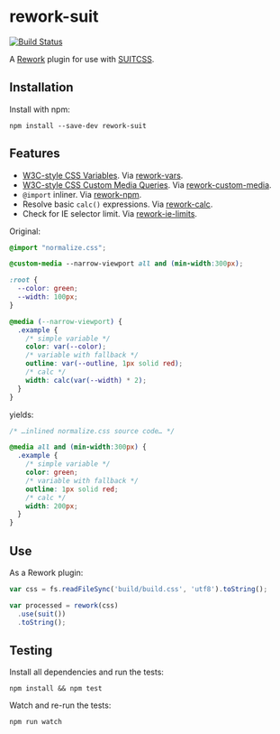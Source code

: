 # rework-suit

[![Build Status](https://secure.travis-ci.org/suitcss/rework-suit.png?branch=master)](http://travis-ci.org/suitcss/rework-suit)

A [Rework](https://github.com/reworkcss/rework) plugin for use with
[SUITCSS](https://github.com/suitcss/suit).

## Installation

Install with npm:

```
npm install --save-dev rework-suit
```

## Features

* [W3C-style CSS Variables](http://www.w3.org/TR/css-variables/). Via [rework-vars](https://github.com/reworkcss/rework-vars).
* [W3C-style CSS Custom Media Queries](http://dev.w3.org/csswg/mediaqueries/#custom-mq). Via [rework-custom-media](https://github.com/reworkcss/rework-custom-media).
* `@import` inliner. Via [rework-npm](https://github.com/conradz/rework-npm).
* Resolve basic `calc()` expressions. Via [rework-calc](https://github.com/reworkcss/rework-calc).
* Check for IE selector limit. Via [rework-ie-limits](https://github.com/reworkcss/rework-ie-limits).

Original:

```css
@import "normalize.css";

@custom-media --narrow-viewport all and (min-width:300px);

:root {
  --color: green;
  --width: 100px;
}

@media (--narrow-viewport) {
  .example {
    /* simple variable */
    color: var(--color);
    /* variable with fallback */
    outline: var(--outline, 1px solid red);
    /* calc */
    width: calc(var(--width) * 2);
  }
}
```

yields:

```css
/* …inlined normalize.css source code… */

@media all and (min-width:300px) {
  .example {
    /* simple variable */
    color: green;
    /* variable with fallback */
    outline: 1px solid red;
    /* calc */
    width: 200px;
  }
}
```

## Use

As a Rework plugin:

```js
var css = fs.readFileSync('build/build.css', 'utf8').toString();

var processed = rework(css)
  .use(suit())
  .toString();
```

## Testing

Install all dependencies and run the tests:

```
npm install && npm test
```

Watch and re-run the tests:

```
npm run watch
```
